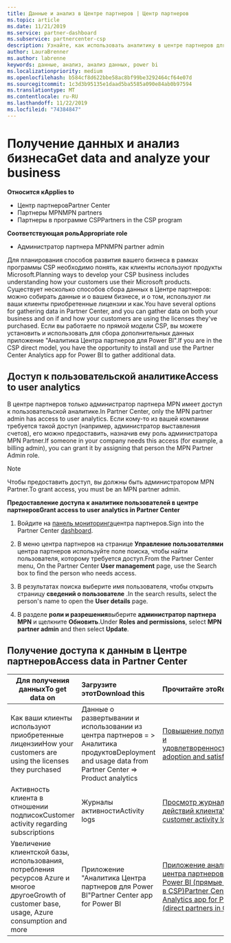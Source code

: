 ```yaml
---
title: Данные и анализ в Центре партнеров | Центр партнеров
ms.topic: article
ms.date: 11/21/2019
ms.service: partner-dashboard
ms.subservice: partnercenter-csp
description: Узнайте, как использовать аналитику в центре партнеров для лучшего понимания бизнеса и того, как ваши клиенты используют приобретенные лицензии.
author: LauraBrenner
ms.author: labrenne
keywords: данные, анализ, анализ данных, power bi
ms.localizationpriority: medium
ms.openlocfilehash: b584cf8d622bbe58ac8bf99be3292464cf64e07d
ms.sourcegitcommit: 1c3d3b95135e1daad5ba5585a090e84ab0b97594
ms.translationtype: MT
ms.contentlocale: ru-RU
ms.lasthandoff: 11/22/2019
ms.locfileid: "74384847"
---
```

# <a name="get-data-and-analyze-your-business"></a><span data-ttu-id="13788-104">Получение данных и анализ бизнеса</span><span class="sxs-lookup"><span data-stu-id="13788-104">Get data and analyze your business</span></span>

<span data-ttu-id="13788-105">**Относится к**</span><span class="sxs-lookup"><span data-stu-id="13788-105">**Applies to**</span></span>

- <span data-ttu-id="13788-106">Центр партнеров</span><span class="sxs-lookup"><span data-stu-id="13788-106">Partner Center</span></span>
- <span data-ttu-id="13788-107">Партнеры MPN</span><span class="sxs-lookup"><span data-stu-id="13788-107">MPN partners</span></span>
- <span data-ttu-id="13788-108">Партнеры в программе CSP</span><span class="sxs-lookup"><span data-stu-id="13788-108">Partners in the CSP program</span></span>

<span data-ttu-id="13788-109">**Соответствующая роль**</span><span class="sxs-lookup"><span data-stu-id="13788-109">**Appropriate role**</span></span>

- <span data-ttu-id="13788-110">Администратор партнера MPN</span><span class="sxs-lookup"><span data-stu-id="13788-110">MPN partner admin</span></span>

<span data-ttu-id="13788-111">Для планирования способов развития вашего бизнеса в рамках программы CSP необходимо понять, как клиенты используют продукты Microsoft.</span><span class="sxs-lookup"><span data-stu-id="13788-111">Planning ways to develop your CSP business includes understanding how your customers use their Microsoft products.</span></span> <span data-ttu-id="13788-112">Существует несколько способов сбора данных в Центре партнеров: можно собирать данные и о вашем бизнесе, и о том, используют ли ваши клиенты приобретенные лицензии и как.</span><span class="sxs-lookup"><span data-stu-id="13788-112">You have several options for gathering data in Partner Center, and you can gather data on both your business and on if and how your customers are using the licenses they've purchased.</span></span> <span data-ttu-id="13788-113">Если вы работаете по прямой модели CSP, вы можете установить и использовать для сбора дополнительных данных приложение "Аналитика Центра партнеров для Power BI".</span><span class="sxs-lookup"><span data-stu-id="13788-113">If you are in the CSP direct model, you have the opportunity to install and use the Partner Center Analytics app for Power BI to gather additional data.</span></span>

## <a name="access-to-user-analytics"></a><span data-ttu-id="13788-114">Доступ к пользовательской аналитике</span><span class="sxs-lookup"><span data-stu-id="13788-114">Access to user analytics</span></span>

<span data-ttu-id="13788-115">В центре партнеров только администратор партнера MPN имеет доступ к пользовательской аналитике.</span><span class="sxs-lookup"><span data-stu-id="13788-115">In Partner Center, only the MPN partner admin has access to user analytics.</span></span> <span data-ttu-id="13788-116">Если кому-то из вашей компании требуется такой доступ (например, администратор выставления счетов), его можно предоставить, назначив ему роль администратора MPN Partner.</span><span class="sxs-lookup"><span data-stu-id="13788-116">If someone in your company needs this access (for example, a billing admin), you can grant it by assigning that person the MPN Partner Admin role.</span></span>

>[!NOTE] 
><span data-ttu-id="13788-117">Чтобы предоставить доступ, вы должны быть администратором MPN Partner.</span><span class="sxs-lookup"><span data-stu-id="13788-117">To grant access, you must be an MPN partner admin.</span></span>

<span data-ttu-id="13788-118">**Предоставление доступа к аналитике пользователей в центре партнеров**</span><span class="sxs-lookup"><span data-stu-id="13788-118">**Grant access to user analytics in Partner Center**</span></span> 

1. <span data-ttu-id="13788-119">Войдите на [панель мониторинга](https://partner.microsoft.com/dashboard)центра партнеров.</span><span class="sxs-lookup"><span data-stu-id="13788-119">Sign into the Partner Center [dashboard](https://partner.microsoft.com/dashboard).</span></span>

2. <span data-ttu-id="13788-120">В меню центра партнеров на странице **Управление пользователями** центра партнеров используйте поле поиска, чтобы найти пользователя, которому требуется доступ.</span><span class="sxs-lookup"><span data-stu-id="13788-120">From the Partner Center menu, On the Partner Center **User management** page, use the Search box to find the person who needs access.</span></span>
2.  <span data-ttu-id="13788-121">В результатах поиска выберите имя пользователя, чтобы открыть страницу **сведений о пользователе** .</span><span class="sxs-lookup"><span data-stu-id="13788-121">In the search results, select the person's name to open the **User details** page.</span></span>
3.  <span data-ttu-id="13788-122">В разделе **роли и разрешения**выберите **администратор партнера MPN** и щелкните **Обновить**.</span><span class="sxs-lookup"><span data-stu-id="13788-122">Under **Roles and permissions**, select **MPN partner admin** and then select **Update**.</span></span>

 
## <a name="access-data-in-partner-center"></a><span data-ttu-id="13788-123">Получение доступа к данным в Центре партнеров</span><span class="sxs-lookup"><span data-stu-id="13788-123">Access data in Partner Center</span></span>

|<span data-ttu-id="13788-124">**Для получения данных**</span><span class="sxs-lookup"><span data-stu-id="13788-124">**To get data on**</span></span>   |<span data-ttu-id="13788-125">**Загрузите этот**</span><span class="sxs-lookup"><span data-stu-id="13788-125">**Download this**</span></span>   |<span data-ttu-id="13788-126">**Прочитайте это**</span><span class="sxs-lookup"><span data-stu-id="13788-126">**Read this**</span></span>   | <span data-ttu-id="13788-127">**Относится к**</span><span class="sxs-lookup"><span data-stu-id="13788-127">**Applies to**</span></span>    |
|---------------------|:-----------------------|:---------------|:--------------|
|<span data-ttu-id="13788-128">Как ваши клиенты используют приобретенные лицензии</span><span class="sxs-lookup"><span data-stu-id="13788-128">How your customers are using the licenses they purchased</span></span>   |<span data-ttu-id="13788-129">Данные о развертывании и использовании из центра партнеров = > Аналитика продуктов</span><span class="sxs-lookup"><span data-stu-id="13788-129">Deployment and usage data from Partner Center => Product analytics</span></span>   |[<span data-ttu-id="13788-130">Повышение популярности и удовлетворенности</span><span class="sxs-lookup"><span data-stu-id="13788-130">Increase adoption and satisfaction</span></span>](increasing-adoption-and-satisfaction.md)|<span data-ttu-id="13788-131">Партнеры CSP</span><span class="sxs-lookup"><span data-stu-id="13788-131">CSP partners</span></span>|
|<span data-ttu-id="13788-132">Активность клиента в отношении подписок</span><span class="sxs-lookup"><span data-stu-id="13788-132">Customer activity regarding subscriptions</span></span>   |<span data-ttu-id="13788-133">Журналы активности</span><span class="sxs-lookup"><span data-stu-id="13788-133">Activity logs</span></span>   |[<span data-ttu-id="13788-134">Просмотр журналов действий клиента</span><span class="sxs-lookup"><span data-stu-id="13788-134">View customer activity logs</span></span>](activity-logs.md)|<span data-ttu-id="13788-135">Партнеры CSP</span><span class="sxs-lookup"><span data-stu-id="13788-135">CSP partners</span></span>   |
|<span data-ttu-id="13788-136">Увеличение клиентской базы, использования, потребления ресурсов Azure и многое другое</span><span class="sxs-lookup"><span data-stu-id="13788-136">Growth of customer base, usage, Azure consumption and more</span></span>   |<span data-ttu-id="13788-137">Приложение "Аналитика Центра партнеров для Power BI"</span><span class="sxs-lookup"><span data-stu-id="13788-137">Partner Center app for Power BI</span></span>   |[<span data-ttu-id="13788-138">Приложение аналитики центра партнеров для Power BI (прямые партнеры в CSP)</span><span class="sxs-lookup"><span data-stu-id="13788-138">Partner Center Analytics app for Power BI (direct partners in CSP)</span></span>](power-bi-app-for-direct-partners.md)|<span data-ttu-id="13788-139">Прямые партнеры CSP</span><span class="sxs-lookup"><span data-stu-id="13788-139">CSP direct partners</span></span>|






